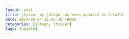 ```yaml
---
layout: post
title: jtyiear by jotego has been updated to fcfa7df
date: 2024-05-24 11:07:39 +0000
categories: [jotego, jtyiear]
tags: [update]
---
```


